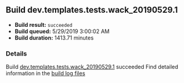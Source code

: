 ## Build dev.templates.tests.wack_20190529.1
- **Build result:** `succeeded`
- **Build queued:** 5/29/2019 3:00:02 AM
- **Build duration:** 1413.71 minutes
### Details
Build [dev.templates.tests.wack_20190529.1](https://winappstudio.visualstudio.com/web/build.aspx?pcguid=a4ef43be-68ce-4195-a619-079b4d9834c2&builduri=vstfs%3a%2f%2f%2fBuild%2fBuild%2f28186) succeeded
Find detailed information in the [build log files](https://uwpctdiags.blob.core.windows.net/buildlogs/dev.templates.tests.wack_20190529.1_logs.zip)
